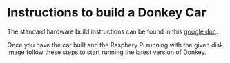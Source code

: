 # Instructions to build a Donkey Car

The standard hardware build instructions can be found in this 
[google doc](https://docs.google.com/document/d/11IPqZcDcLTd2mtYaR5ONpDxFgL9Y1nMNTDvEarST8Wk/edit#heading=h.ayg28mpf8hvb).

Once you have the car built and the Raspbery Pi running with the given
disk image follow these steps to start running the latest version of Donkey. 




 